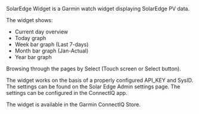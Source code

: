 SolarEdge Widget is a Garmin watch widget displaying SolarEdge PV data.

The widget shows:
* Current day overview
* Today graph
* Week bar graph (Last 7-days)
* Month bar graph (Jan-Actual)
* Year bar graph

Browsing through the pages by Select (Touch screen or Select button).

The widget works on the basis of a properly configured API_KEY and SysID. The settings can be found on the Solar Edge Admin settings page. The settings can be configured in the ConnectIQ app.

The widget is available in the Garmin ConnectIQ Store. 

